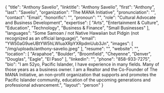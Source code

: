 {
  "title": "Anthony Savelio",
  "linktitle": "Anthony Savelio",
  "first": "Anthony",
  "last": "Savelio",
  "organization": "The MANA Initiative",
  "pronunciation": "",
  "contact": "Email",
  "honorific": "",
  "pronoun": "",
  "role": "Cultural Advocate and Business Development",
  "expertise": [
    "Arts",
    "Entertainment & Culture",
    "Education",
    "Technology",
    "Business & Finance",
    "Small Businesses"
  ],
  "languages": "Some Samoan / not Native Hawaiian but Pidgin (not recognized as an official language)",
  "email": "YW50aG9ueUBtYW5hLWluaXRpYXRpdmUub3Jn",
  "images": [
    "/img/uploads/anthony-savelio.jpeg"
  ],
  "resume": "",
  "website": "",
  "location": [
    "Arapahoe",
    "Boulder",
    "Broomfield",
    "Cheyenne",
    "Denver",
    "Douglas",
    "Eagle",
    "El Paso"
  ],
  "linkedin": "",
  "phone": "858-933-7275",
  "bio": "I am 52yo, Pacific Islander, I have experience in many fields.  Many of those years as a business owner. I am a Realtor and the Co-Founder of The MANA Initiative, an non-profit organization that supports and promotes the Pacific Islander community, education of the upcoming generations and professional advancement.",
  "layout": "person"
}